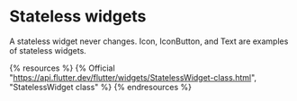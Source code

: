 # Stateless widgets

A stateless widget never changes. Icon, IconButton, and Text are examples of stateless widgets.

{% resources %}
  {% Official "https://api.flutter.dev/flutter/widgets/StatelessWidget-class.html", "StatelessWidget class" %}
{% endresources %}
